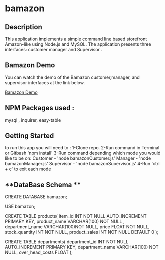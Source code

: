# bamazon

## **Description**

This application implements a simple command line based storefront Amazon-like using Node.js and MySQL. The application presents three interfaces: customer manager and Supervisor .


## **Bamazon Demo**
You can  watch the demo of the Bamazon customer,manager, and supervisor interfaces at the link below. 

[Bamazon Demo](https://drive.google.com/file/d/1DvVVAxkm9J55lnXz6ph0w35bYYc8Gx1S/view)


## **NPM Packages used :**
mysql , inquirer, easy-table


## **Getting Started**
to run this app you will need to :
1-Clone repo.
2-Run command in Terminal or Gitbash 'npm install'
3-Run command depending which mode you would like to be on:
Customer - 'node  bamazonCustomer.js'
Manager - 'node bamazonManager.js'
Supervisor - 'node bamazonSuoervisor.js'
4-Run 'ctrl + c' to exit each mode

## **DataBase Schema **

CREATE DATABASE bamazon;

USE bamazon;

CREATE TABLE products(
item_id INT NOT NULL AUTO_INCREMENT PRIMARY KEY,
product_name VARCHAR(100) NOT NULL ,
department_name VARCHAR(100)NOT NULL,
price FLOAT NOT NULL,
stock_quantity INT NOT NULL,
product_sales INT NOT NULL DEFAULT 0
);

CREATE TABLE departments(
department_id INT NOT NULL AUTO_INCREMENT PRIMARY KEY,
department_name VARCHAR(100) NOT NULL,
over_head_costs FLOAT
);



